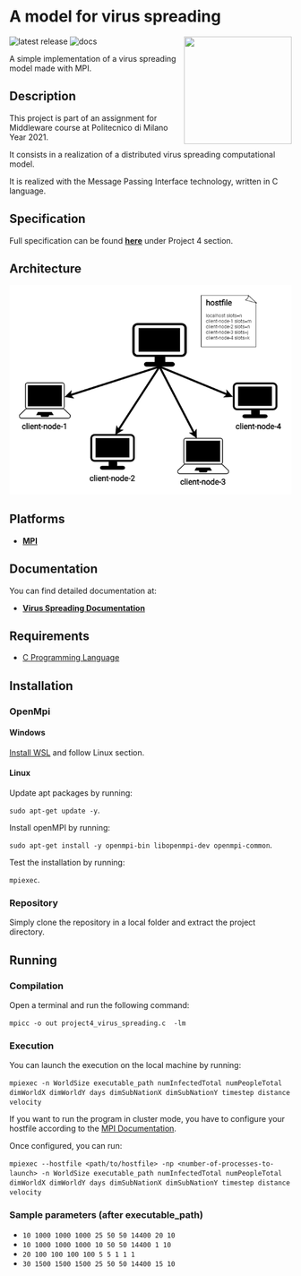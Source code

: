 # A model for virus spreading

<img src="https://upload.wikimedia.org/wikipedia/commons/6/6f/Open_MPI_logo.png" width=192px height=192 px align="right" >

![latest release](https://img.shields.io/github/v/release/ArmelliniFederico/Middleware?color=green)
![docs](https://img.shields.io/badge/docs-doxygen-brightgreen)

A simple implementation of a virus spreading model made with MPI.

## Description

This project is part of an assignment for Middleware course at Politecnico di Milano Year 2021.

It consists in a realization of a distributed virus spreading computational model.

It is realized with the Message Passing Interface technology, written in C language.

## Specification

Full specification can be found [**here**](../specs/specification.pdf) under Project 4 section.

## Architecture

![lel](.github/images/p4-arch.png)



## Platforms

- [**MPI**](https://www.open-mpi.org/)

## Documentation

You can find detailed documentation at:
- [**Virus Spreading Documentation**](https://s0nn1.gitlab.io/doxygen-virus-spreading)

## Requirements

- [C Programming Language](https://www.learn-c.org/)

## Installation

### OpenMpi

#### Windows
[Install WSL](https://docs.microsoft.com/it-it/windows/wsl/install-win10) and follow Linux section.

#### Linux
Update apt packages by running:

```sudo apt-get update -y```.

Install openMPI by running:

 `sudo apt-get install -y openmpi-bin libopenmpi-dev openmpi-common`.

Test the installation by running:

`mpiexec`.

### Repository
Simply clone the repository in a local folder and extract the project directory.

## Running

### Compilation
Open a terminal and run the following command:

`mpicc -o out project4_virus_spreading.c  -lm`

### Execution
You can launch the execution on the local machine by running:

```mpiexec -n WorldSize executable_path numInfectedTotal numPeopleTotal dimWorldX dimWorldY days dimSubNationX dimSubNationY timestep distance velocity```

If you want to run the program in cluster mode, you have to configure your hostfile according to the [MPI Documentation](https://www.open-mpi.org/faq/?category=running).

Once configured, you can run:

`mpiexec --hostfile <path/to/hostfile> -np <number-of-processes-to-launch> -n WorldSize executable_path numInfectedTotal numPeopleTotal dimWorldX dimWorldY days dimSubNationX dimSubNationY timestep distance velocity`

### Sample parameters (after executable_path)

* `10 1000 1000 1000 25 50 50 14400 20 10`
* `10 1000 1000 1000 10 50 50 14400 1 10`
* `20 100 100 100 100 5 5 1 1 1`
* `30 1500 1500 1500 25 50 50 14400 15 10`
